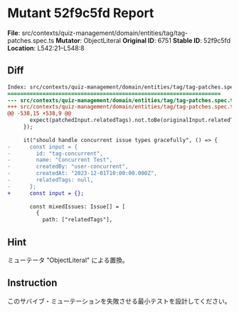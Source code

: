# Mutant 52f9c5fd Report

**File**: src/contexts/quiz-management/domain/entities/tag/tag-patches.spec.ts
**Mutator**: ObjectLiteral
**Original ID**: 6751
**Stable ID**: 52f9c5fd
**Location**: L542:21–L548:8

## Diff

```diff
Index: src/contexts/quiz-management/domain/entities/tag/tag-patches.spec.ts
===================================================================
--- src/contexts/quiz-management/domain/entities/tag/tag-patches.spec.ts	original
+++ src/contexts/quiz-management/domain/entities/tag/tag-patches.spec.ts	mutated #6751
@@ -538,15 +538,9 @@
       expect(patchedInput.relatedTags).not.toBe(originalInput.relatedTags);
     });
 
     it("should handle concurrent issue types gracefully", () => {
-      const input = {
-        id: "tag-concurrent",
-        name: "Concurrent Test",
-        createdBy: "user-concurrent",
-        createdAt: "2023-12-01T10:00:00.000Z",
-        relatedTags: null,
-      };
+      const input = {};
 
       const mixedIssues: Issue[] = [
         {
           path: ["relatedTags"],
```

## Hint

ミューテータ "ObjectLiteral" による置換。

## Instruction

このサバイブ・ミューテーションを失敗させる最小テストを設計してください。
